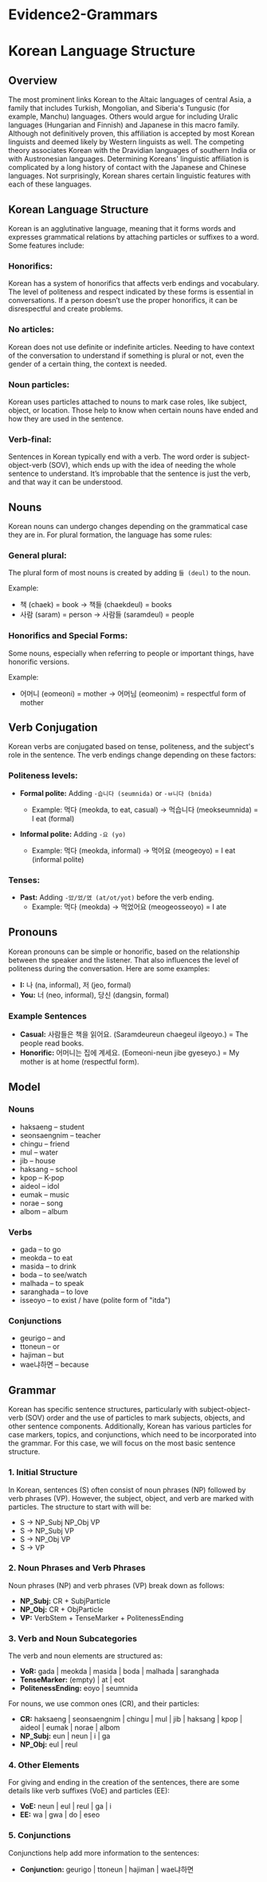 # Evidence2-Grammars

# Korean Language Structure

## Overview
The most prominent links Korean to the Altaic languages of central Asia, a family that includes Turkish, Mongolian, and Siberia's Tungusic (for example, Manchu) languages. Others would argue for including Uralic languages (Hungarian and Finnish) and Japanese in this macro family. Although not definitively proven, this affiliation is accepted by most Korean linguists and deemed likely by Western linguists as well. The competing theory associates Korean with the Dravidian languages of southern India or with Austronesian languages. Determining Koreans' linguistic affiliation is complicated by a long history of contact with the Japanese and Chinese languages. Not surprisingly, Korean shares certain linguistic features with each of these languages.

## Korean Language Structure
Korean is an agglutinative language, meaning that it forms words and expresses grammatical relations by attaching particles or suffixes to a word. Some features include:

### Honorifics:
Korean has a system of honorifics that affects verb endings and vocabulary. The level of politeness and respect indicated by these forms is essential in conversations. If a person doesn’t use the proper honorifics, it can be disrespectful and create problems.

### No articles:
Korean does not use definite or indefinite articles. Needing to have context of the conversation to understand if something is plural or not, even the gender of a certain thing, the context is needed.

### Noun particles:
Korean uses particles attached to nouns to mark case roles, like subject, object, or location. Those help to know when certain nouns have ended and how they are used in the sentence.

### Verb-final:
Sentences in Korean typically end with a verb. The word order is subject-object-verb (SOV), which ends up with the idea of needing the whole sentence to understand. It’s improbable that the sentence is just the verb, and that way it can be understood.

## Nouns
Korean nouns can undergo changes depending on the grammatical case they are in. For plural formation, the language has some rules:

### General plural:
The plural form of most nouns is created by adding `들 (deul)` to the noun.

Example:
- 책 (chaek) = book → 책들 (chaekdeul) = books
- 사람 (saram) = person → 사람들 (saramdeul) = people

### Honorifics and Special Forms:
Some nouns, especially when referring to people or important things, have honorific versions.

Example:
- 어머니 (eomeoni) = mother → 어머님 (eomeonim) = respectful form of mother

## Verb Conjugation
Korean verbs are conjugated based on tense, politeness, and the subject's role in the sentence. The verb endings change depending on these factors:

### Politeness levels:
- **Formal polite:** Adding `-습니다 (seumnida)` or `-ㅂ니다 (bnida)`
  - Example: 먹다 (meokda, to eat, casual) → 먹습니다 (meokseumnida) = I eat (formal)
  
- **Informal polite:** Adding `-요 (yo)`
  - Example: 먹다 (meokda, informal) → 먹어요 (meogeoyo) = I eat (informal polite)

### Tenses:
- **Past:** Adding `-았/었/였 (at/ot/yot)` before the verb ending.
  - Example: 먹다 (meokda) → 먹었어요 (meogeosseoyo) = I ate

## Pronouns
Korean pronouns can be simple or honorific, based on the relationship between the speaker and the listener. That also influences the level of politeness during the conversation. Here are some examples:

- **I:** 나 (na, informal), 저 (jeo, formal)
- **You:** 너 (neo, informal), 당신 (dangsin, formal)

### Example Sentences
- **Casual:** 사람들은 책을 읽어요. (Saramdeureun chaegeul ilgeoyo.) = The people read books.
- **Honorific:** 어머니는 집에 계세요. (Eomeoni-neun jibe gyeseyo.) = My mother is at home (respectful form).

## Model

### Nouns
- haksaeng – student
- seonsaengnim – teacher
- chingu – friend
- mul – water
- jib – house
- haksang – school
- kpop – K-pop
- aideol – idol
- eumak – music
- norae – song
- albom – album

### Verbs
- gada – to go
- meokda – to eat
- masida – to drink
- boda – to see/watch
- malhada – to speak
- saranghada – to love
- isseoyo – to exist / have (polite form of "itda")

### Conjunctions
- geurigo – and
- ttoneun – or
- hajiman – but
- wae냐하면 – because

## Grammar
Korean has specific sentence structures, particularly with subject-object-verb (SOV) order and the use of particles to mark subjects, objects, and other sentence components. Additionally, Korean has various particles for case markers, topics, and conjunctions, which need to be incorporated into the grammar. For this case, we will focus on the most basic sentence structure.

### 1. Initial Structure
In Korean, sentences (S) often consist of noun phrases (NP) followed by verb phrases (VP). However, the subject, object, and verb are marked with particles. The structure to start with will be:

- S → NP_Subj NP_Obj VP
- S → NP_Subj VP
- S → NP_Obj VP
- S → VP

### 2. Noun Phrases and Verb Phrases
Noun phrases (NP) and verb phrases (VP) break down as follows:

- **NP_Subj:** CR + SubjParticle
- **NP_Obj:** CR + ObjParticle
- **VP:** VerbStem + TenseMarker + PolitenessEnding

### 3. Verb and Noun Subcategories
The verb and noun elements are structured as:

- **VoR:** gada | meokda | masida | boda | malhada | saranghada
- **TenseMarker:** (empty) | at | eot
- **PolitenessEnding:** eoyo | seumnida

For nouns, we use common ones (CR), and their particles:

- **CR:** haksaeng | seonsaengnim | chingu | mul | jib | haksang | kpop | aideol | eumak | norae | albom
- **NP_Subj:** eun | neun | i | ga
- **NP_Obj:** eul | reul

### 4. Other Elements
For giving and ending in the creation of the sentences, there are some details like verb suffixes (VoE) and particles (EE):

- **VoE:** neun | eul | reul | ga | i
- **EE:** wa | gwa | do | eseo
  
### 5. Conjunctions
Conjunctions help add more information to the sentences:

- **Conjunction:** geurigo | ttoneun | hajiman | wae냐하면
